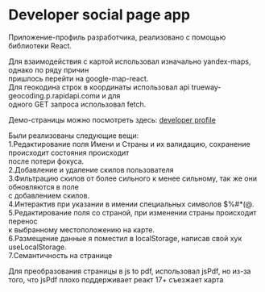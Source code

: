 <h1 class="code-line" data-line-start=0 data-line-end=1 ><a id="Developer_social_page_app_0"></a>Developer social page app</h1>
<p class="has-line-data" data-line-start="2" data-line-end="3">Приложение-профиль разработчика, реализовано с помощью библиотеки React.</p>
<p class="has-line-data" data-line-start="4" data-line-end="8">Для взаимодействия с картой использовал изначально yandex-maps, однако по ряду причин<br>
пришлось перейти на google-map-react.<br>
Для геокодина строк в координаты использовал api trueway-geocoding.p.rapidapi.comи и для<br>
одного GET запроса использовал fetch.</p>
<p class="has-line-data" data-line-start="9" data-line-end="10">Демо-страницы можно посмотреть здесь: <a href="http://example.comhttps://developer-profile-1yk23nmwe-ireull.vercel.app">developer profile</a></p>
<p class="has-line-data" data-line-start="12" data-line-end="23">Были реализованы следующие вещи:<br>
1.Редактирование поля Имени и Страны и их валидацию, сохранение происходит состояния происходит<br>
после потери фокуса.<br>
2.Добавление и удаление скилов пользователя<br>
3.Фильтрацию скилов от более сильного к менее сильному, так же они обновляются в поле<br>
с добавлением скилов.<br>
4.Интерактив при указании в имении специальных символов $%#*(@.<br>
5.Редактирование поля со страной, при изменении страны происходит перенос<br>
к выбранному местоположению на карте.<br>
6.Размещение данные я поместил в localStorage, написав свой хук useLocalStorage.<br>
7.Семантичность на странице</p>
<p class="has-line-data" data-line-start="24" data-line-end="25">Для преобразования страницы в js to pdf, использовал jsPdf, но из-за того, что jsPdf плохо поддерживает реакт 17+ съезжает карта</p>
